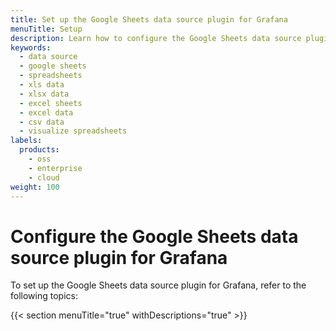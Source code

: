```yaml
---
title: Set up the Google Sheets data source plugin for Grafana
menuTitle: Setup
description: Learn how to configure the Google Sheets data source plugin.
keywords:
  - data source
  - google sheets
  - spreadsheets
  - xls data
  - xlsx data
  - excel sheets
  - excel data
  - csv data
  - visualize spreadsheets
labels:
  products:
    - oss
    - enterprise
    - cloud
weight: 100
---
```


# Configure the Google Sheets data source plugin for Grafana

To set up the Google Sheets data source plugin for Grafana, refer to the following topics:

{{< section menuTitle="true" withDescriptions="true" >}}

